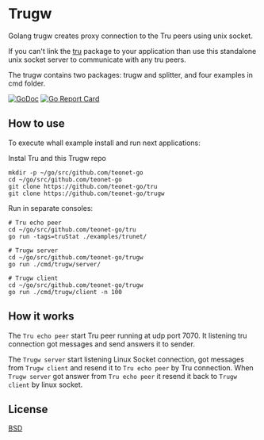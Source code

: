 # Trugw

Golang trugw creates proxy connection to the Tru peers using unix socket.

If you can't link the [tru](https://github.com/teonet-go/tru) package to your application than use this standalone unix socket server to communicate with any tru peers.

The trugw contains two packages: trugw and splitter, and four examples in cmd folder.

[![GoDoc](https://godoc.org/github.com/teonet-go/trugw?status.svg)](https://godoc.org/github.com/teonet-go/trugw/)
[![Go Report Card](https://goreportcard.com/badge/github.com/teonet-go/trugw)](https://goreportcard.com/report/github.com/teonet-go/trugw)

## How to use

To execute whall example install and run next applications:

Instal Tru and this Trugw repo

```shell
mkdir -p ~/go/src/github.com/teonet-go
cd ~/go/src/github.com/teonet-go
git clone https://github.com/teonet-go/tru
git clone https://github.com/teonet-go/trugw
```

Run in separate consoles:

```shell
# Tru echo peer
cd ~/go/src/github.com/teonet-go/tru
go run -tags=truStat ./examples/trunet/
```

```shell
# Trugw server
cd ~/go/src/github.com/teonet-go/trugw
go run ./cmd/trugw/server/
```

```shell
# Trugw client
cd ~/go/src/github.com/teonet-go/trugw
go run ./cmd/trugw/client -n 100
```

## How it works

The `Tru echo peer` start Tru peer running at udp port 7070. It listening tru connection got messages and send answers it to sender.

The `Trugw server` start listening Linux Socket connection, got messages from `Trugw client` and resend it to `Tru echo peer` by Tru connection. When `Trugw server` got answer from `Tru echo peer` it resend it back to `Trugw client` by linux socket.

## License

[BSD](LICENSE)
